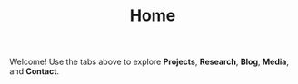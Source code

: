 ﻿---
title: Home
---

Welcome! Use the tabs above to explore **Projects**, **Research**, **Blog**, **Media**, and **Contact**.
